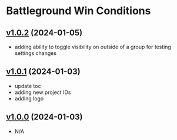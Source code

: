 # Battleground Win Conditions

## [v1.0.2](https://wago.io/T4RgFidZB/1.0.2) (2024-01-05)

- adding ability to toggle visibility on outside of a group for testing settings changes

## [v1.0.1](https://wago.io/T4RgFidZB/1.0.1) (2024-01-03)

- update toc
- adding new project IDs
- adding logo

## [v1.0.0](https://wago.io/T4RgFidZB/1.0.0) (2024-01-03)

- N/A
